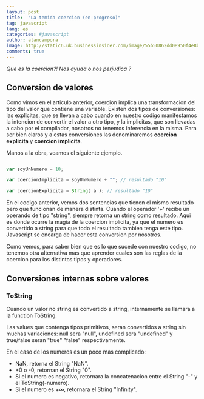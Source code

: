 ```yaml
---
layout: post
title:  "La temida coercion (en progreso)"
tag: javascript
lang: es
categories: #javascript
author: alancampora
image: http://static6.uk.businessinsider.com/image/55b50862dd08950f4e8b4574-1190-625/why-you-should-watch-rick-and-morty-adult-swims-brilliant-twist-on-all-things-sci-fi.jpg
comments: true
---
```


*Que es la coercion?! Nos ayuda o nos perjudica ?* 

## Conversion de valores
Como vimos en el articulo anterior, coercion implica una transformacion del tipo del valor que contiene una variable. Existen dos tipos de conversiones: las explicitas, que se llevan a cabo cuando en nuestro codigo manifestamos la intencion de convertir el valor a otro tipo, y la implicitas, que son llevadas a cabo por el compilador, nosotros no tenemos inferencia en la misma. Para ser bien claros y a estas conversiones las denominaremos **coercion explicita** y **coercion implicita**. 

Manos a la obra, veamos el siguiente ejemplo.  

```javascript

var soyUnNumero = 10;

var coercionImplicita = soyUnNumero + ""; // resultado "10" 

var coercionExplicita = String( a ); // resultado "10" 

```

En el codigo anterior, vemos dos sentencias que tienen el mismo resultado pero que funcionan de manera distinta. Cuando el operador '+'  recibe un operando de tipo "string", siempre retorna un string como resultado. Aqui es donde ocurre la magia de la coercion implicita, ya que el numero es convertido a string para que todo el resultado tambien tenga este tipo. Javascript se encarga de hacer esta conversion por nosotros. 

Como vemos, para saber bien que es lo que sucede con nuestro codigo, no tenemos otra alternativa mas que aprender cuales son las reglas de la coercion para los distintos tipos y operadores.  

## Conversiones internas sobre valores

### ToString
Cuando un valor no string es convertido a string, internamente se llamara a la function ToString.

Las values que contenga tipos primitivos, seran convertidos a string sin muchas variaciones: null sera "null", undefined sera "undefined" y true/false seran "true" "false" respectivamente.

En el caso de los numeros es un poco mas complicado: 

* NaN, retorna el String "NaN".
* +0 o -0, retornan el String "0".
* Si el numero es negativo, retornara la concatenacion entre el String "-" y el ToString(-numero).
* Si el numero es +∞, retornara el String "Infinity".

